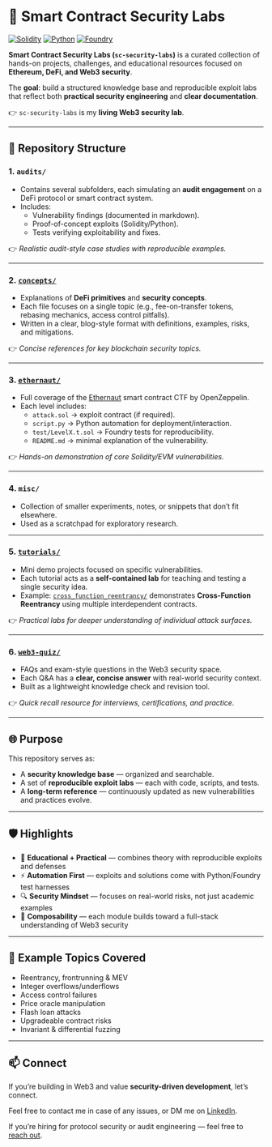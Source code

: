 # 🔐 Smart Contract Security Labs

[![Solidity](https://img.shields.io/badge/Solidity-0.8.x-blue.svg)]()
[![Python](https://img.shields.io/badge/Python-3.13-yellow.svg)]()
[![Foundry](https://img.shields.io/badge/Foundry-Forge-green.svg)]()

**Smart Contract Security Labs (`sc-security-labs`)** is a curated collection of hands-on projects, challenges, and educational resources focused on **Ethereum, DeFi, and Web3 security**.  

The **goal**: build a structured knowledge base and reproducible exploit labs that reflect both **practical security engineering** and **clear documentation**.  

👉 `sc-security-labs` is my **living Web3 security lab**.  

---
## 📂 Repository Structure
### 1. `audits/`
- Contains several subfolders, each simulating an **audit engagement** on a DeFi protocol or smart contract system.  
- Includes:
  - Vulnerability findings (documented in markdown).  
  - Proof-of-concept exploits (Solidity/Python).  
  - Tests verifying exploitability and fixes.  

👉 *Realistic audit-style case studies with reproducible examples.*  

---
### 2. [`concepts/`](./concepts/)
- Explanations of **DeFi primitives** and **security concepts**.  
- Each file focuses on a single topic (e.g., fee-on-transfer tokens, rebasing mechanics, access control pitfalls).  
- Written in a clear, blog-style format with definitions, examples, risks, and mitigations.  

👉 *Concise references for key blockchain security topics.*  

---

### 3. [`ethernaut/`](./ethernaut/)
- Full coverage of the [Ethernaut](https://ethernaut.openzeppelin.com/) smart contract CTF by OpenZeppelin.  
- Each level includes:
  - `attack.sol` → exploit contract (if required).  
  - `script.py` → Python automation for deployment/interaction.  
  - `test/LevelX.t.sol` → Foundry tests for reproducibility.  
  - `README.md` → minimal explanation of the vulnerability.  

👉 *Hands-on demonstration of core Solidity/EVM vulnerabilities.*  

---

### 4. `misc/`
- Collection of smaller experiments, notes, or snippets that don’t fit elsewhere.  
- Used as a scratchpad for exploratory research.  

---

### 5. [`tutorials/`](./tutorials/)
- Mini demo projects focused on specific vulnerabilities.  
- Each tutorial acts as a **self-contained lab** for teaching and testing a single security idea.  
- Example: [`cross_function_reentrancy/`](./tutorials/cross_function_reentrancy/) demonstrates **Cross-Function Reentrancy** using multiple interdependent contracts.  

👉 *Practical labs for deeper understanding of individual attack surfaces.*  

---

### 6. [`web3-quiz/`](./web3-quiz/)
- FAQs and exam-style questions in the Web3 security space.  
- Each Q&A has a **clear, concise answer** with real-world security context.  
- Built as a lightweight knowledge check and revision tool.  

👉 *Quick recall resource for interviews, certifications, and practice.*  

---

## 🌐 Purpose
This repository serves as:  
- A **security knowledge base** — organized and searchable.  
- A set of **reproducible exploit labs** — each with code, scripts, and tests.  
- A **long-term reference** — continuously updated as new vulnerabilities and practices evolve.  

---

## 🛡️ Highlights
- 📖 **Educational + Practical** — combines theory with reproducible exploits and defenses  
- ⚡ **Automation First** — exploits and solutions come with Python/Foundry test harnesses  
- 🔍 **Security Mindset** — focuses on real-world risks, not just academic examples  
- 🧩 **Composability** — each module builds toward a full-stack understanding of Web3 security

---
## 📌 Example Topics Covered
- Reentrancy, frontrunning & MEV  
- Integer overflows/underflows  
- Access control failures  
- Price oracle manipulation  
- Flash loan attacks  
- Upgradeable contract risks  
- Invariant & differential fuzzing  

---
## 📫 Connect
If you’re building in Web3 and value **security-driven development**, let’s connect.  

Feel free to contact me in case of any issues, or DM me on [LinkedIn](https://www.linkedin.com/in/yprakash/).  

If you’re hiring for protocol security or audit engineering — feel free to [reach out](mailto:yprakash.518@gmail.com).
